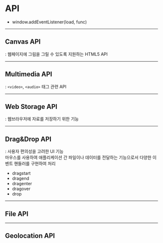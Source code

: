 # API

- window.addEventListener(load, func)

---
## Canvas API
: 웹페이지에 그림을 그릴 수 있도록 지원하는 HTML5 API


---
## Multimedia API
: `<video>`, `<audio>` 태그 관련 API

---
## Web Storage API
: 웹브라우저에 자료를 저장하기 위한 기능


---
## Drag&Drop API
: 사용자 편의성을 고려한 UI 기능
<br> 마우스를 사용하여 애플리케이션 간 파일이나 데이터를 전달하는 기능으로서 다양한 이벤트 핸들러를 구현하여 처리

- dragstart
- dragend
- dragenter
- dragover
- drop

---
## File API


---
## Geolocation API
